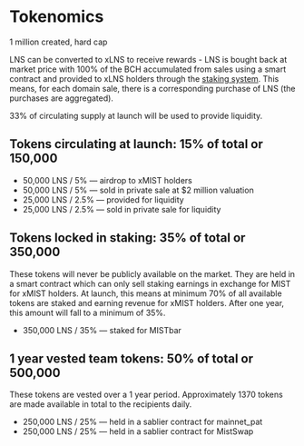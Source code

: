 # Tokenomics

1 million created, hard cap

LNS can be converted to xLNS to receive rewards - LNS is bought back at market price with 100% of the BCH accumulated from sales using a smart contract and provided to xLNS holders through the [staking system](https://app.bch.domains/stake). This means, for each domain sale, there is a corresponding purchase of LNS (the purchases are aggregated). 

33% of circulating supply at launch will be used to provide liquidity.


## Tokens circulating at launch: 15% of total or 150,000

* 50,000 LNS / 5% — airdrop to xMIST holders
* 50,000 LNS / 5% — sold in private sale at $2 million valuation
* 25,000 LNS / 2.5% — provided for liquidity
* 25,000 LNS / 2.5% — sold in private sale for liquidity


## Tokens locked in staking: 35% of total or 350,000

These tokens will never be publicly available on the market. They are held in a smart contract which can only sell staking earnings in exchange for MIST for xMIST holders. At launch, this means at minimum 70% of all available tokens are staked and earning revenue for xMIST holders. After one year, this amount will fall to a minimum of 35%.

* 350,000 LNS / 35% — staked for MISTbar

## 1 year vested team tokens: 50% of total or 500,000

These tokens are vested over a 1 year period. Approximately 1370 tokens are made available in total to the recipients daily.

* 250,000 LNS / 25% — held in a sablier contract for mainnet\_pat
* 250,000 LNS / 25% — held in a sablier contract for MistSwap
